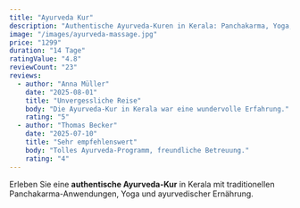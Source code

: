 ```yaml
---
title: "Ayurveda Kur"
description: "Authentische Ayurveda-Kuren in Kerala: Panchakarma, Yoga, Meditation und ayurvedische Küche für ganzheitliche Regeneration."
image: "/images/ayurveda-massage.jpg"
price: "1299"
duration: "14 Tage"
ratingValue: "4.8"
reviewCount: "23"
reviews:
  - author: "Anna Müller"
    date: "2025-08-01"
    title: "Unvergessliche Reise"
    body: "Die Ayurveda-Kur in Kerala war eine wundervolle Erfahrung."
    rating: "5"
  - author: "Thomas Becker"
    date: "2025-07-10"
    title: "Sehr empfehlenswert"
    body: "Tolles Ayurveda-Programm, freundliche Betreuung."
    rating: "4"
---
```


Erleben Sie eine **authentische Ayurveda-Kur** in Kerala mit traditionellen Panchakarma-Anwendungen, Yoga und ayurvedischer Ernährung.
